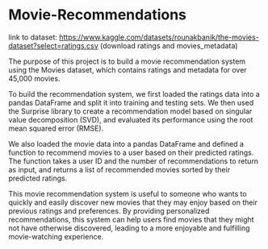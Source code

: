 # Movie-Recommendations
link to dataset: https://www.kaggle.com/datasets/rounakbanik/the-movies-dataset?select=ratings.csv (download ratings and movies_metadata)

The purpose of this project is to build a movie recommendation system using the Movies dataset, which contains ratings and metadata for over 45,000 movies.

To build the recommendation system, we first loaded the ratings data into a pandas DataFrame and split it into training and testing sets. We then used the Surprise library to create a recommendation model based on singular value decomposition (SVD), and evaluated its performance using the root mean squared error (RMSE).

We also loaded the movie data into a pandas DataFrame and defined a function to recommend movies to a user based on their predicted ratings. The function takes a user ID and the number of recommendations to return as input, and returns a list of recommended movies sorted by their predicted ratings.

This movie recommendation system is useful to someone who wants to quickly and easily discover new movies that they may enjoy based on their previous ratings and preferences. By providing personalized recommendations, this system can help users find movies that they might not have otherwise discovered, leading to a more enjoyable and fulfilling movie-watching experience.
